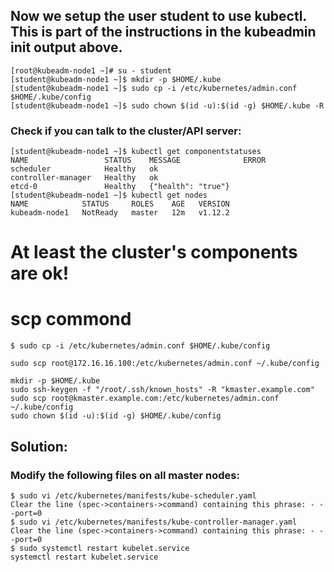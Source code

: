 

## Now we setup the user student to use kubectl. This is part of the instructions in the kubeadmin init output above.

```
[root@kubeadm-node1 ~]# su - student
[student@kubeadm-node1 ~]$ mkdir -p $HOME/.kube
[student@kubeadm-node1 ~]$ sudo cp -i /etc/kubernetes/admin.conf $HOME/.kube/config
[student@kubeadm-node1 ~]$ sudo chown $(id -u):$(id -g) $HOME/.kube -R
```

### Check if you can talk to the cluster/API server:
```
[student@kubeadm-node1 ~]$ kubectl get componentstatuses
NAME                 STATUS    MESSAGE              ERROR
scheduler            Healthy   ok                   
controller-manager   Healthy   ok                   
etcd-0               Healthy   {"health": "true"}   
[student@kubeadm-node1 ~]$ kubectl get nodes
NAME            STATUS     ROLES    AGE   VERSION
kubeadm-node1   NotReady   master   12m   v1.12.2
```
# At least the cluster's components are ok!
#  scp commond 
```
$ sudo cp -i /etc/kubernetes/admin.conf $HOME/.kube/config

sudo scp root@172.16.16.100:/etc/kubernetes/admin.conf ~/.kube/config

mkdir -p $HOME/.kube
sudo ssh-keygen -f "/root/.ssh/known_hosts" -R "kmaster.example.com"
sudo scp root@kmaster.example.com:/etc/kubernetes/admin.conf ~/.kube/config
sudo chown $(id -u):$(id -g) $HOME/.kube/config
```

## Solution:

### Modify the following files on all master nodes:

```
$ sudo vi /etc/kubernetes/manifests/kube-scheduler.yaml
Clear the line (spec->containers->command) containing this phrase: - --port=0
$ sudo vi /etc/kubernetes/manifests/kube-controller-manager.yaml
Clear the line (spec->containers->command) containing this phrase: - --port=0
$ sudo systemctl restart kubelet.service
systemctl restart kubelet.service

```




